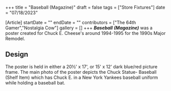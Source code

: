 +++
title = "Baseball (Magazine)"
draft = false
tags = ["Store Fixtures"]
date = "07/18/2023"

[Article]
startDate = ""
endDate = ""
contributors = ["The 64th Gamer","Nostalgia Cow"]
gallery = []
+++
<b><i>Baseball</b></i> <b><i>(Magazine)</b></i> was a poster created for Chuck E. Cheese's around 1994-1995 for the 1990s Major Remodel.
<h2>Design</h2>
The poster is held in either a 20½' x 17', or 15' x 12' dark blue/red picture frame. The main photo of the poster depicts the Chuck Statue- Baseball (Shelf Item) which has Chuck E. in a New York Yankees baseball uniform while holding a baseball bat.

